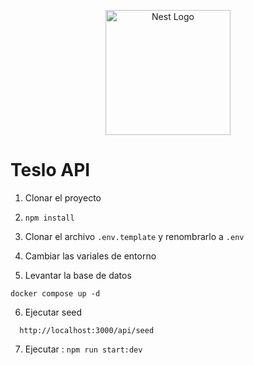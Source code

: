 <p align="center">
  <a href="http://nestjs.com/" target="blank"><img src="https://nestjs.com/img/logo-small.svg" width="200" alt="Nest Logo" /></a>
</p>

# Teslo API

1. Clonar el proyecto

2. ```npm install```

3. Clonar el archivo ```.env.template``` y renombrarlo a ```.env```

4. Cambiar las variales de entorno

5. Levantar la base de datos

```
docker compose up -d
```

6. Ejecutar seed 
```
  http://localhost:3000/api/seed
```

7. Ejecutar : ```npm run start:dev```
